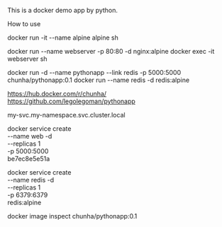 This is a docker demo app by python.

How to use


docker run -it --name alpine alpine sh

docker run --name webserver -p 80:80 -d nginx:alpine
docker exec -it webserver sh



docker run -d --name pythonapp --link redis -p 5000:5000 chunha/pythonapp:0.1
docker run --name redis -d redis:alpine



https://hub.docker.com/r/chunha/
https://github.com/legolegoman/pythonapp


my-svc.my-namespace.svc.cluster.local



docker service create \
--name web -d \
--replicas 1 \
-p 5000:5000 \
 be7ec8e5e51a

docker service create \
--name redis -d \
--replicas 1 \
-p 6379:6379 \
 redis:alpine


docker image inspect chunha/pythonapp:0.1
